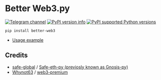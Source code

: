 # Better Web3.py
[![Telegram channel](https://img.shields.io/endpoint?url=https://runkit.io/damiankrawczyk/telegram-badge/branches/master?url=https://t.me/cum_insider)](https://t.me/cum_insider)
[![PyPI version info](https://img.shields.io/pypi/v/better-web3.svg)](https://pypi.python.org/pypi/better-web3)
[![PyPI supported Python versions](https://img.shields.io/pypi/pyversions/better-web3.svg)](https://pypi.python.org/pypi/better-web3)

```bash
pip install better-web3
```

- [Usage example](https://github.com/alenkimov/better_web3_scripts)


## Credits
- [safe-global](https://github.com/safe-global) / [Safe-eth-py (previosly known as Gnosis-py)](https://github.com/safe-global/safe-eth-py)
- [Whynot63](https://github.com/Whynot63) / [web3-premium](https://github.com/Whynot63/web3-premium)
